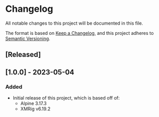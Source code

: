 # Changelog

All notable changes to this project will be documented in this file.

The format is based on [Keep a Changelog](https://keepachangelog.com/en/1.0.0/),
and this project adheres to [Semantic Versioning](https://semver.org/spec/v2.0.0.html).

## [Released]

## [1.0.0] - 2023-05-04

### Added

- Initial release of this project, which is based off of:
    - Alpine 3.17.3
    - XMRig v6.19.2